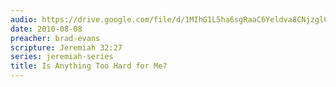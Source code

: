```yaml
---
audio: https://drive.google.com/file/d/1MIhG1L5ha6sgRaaC6Yeldva8CNjzglCw/view
date: 2010-08-08
preacher: brad-evans
scripture: Jeremiah 32:27
series: jeremiah-series
title: Is Anything Too Hard for Me?
---
```

